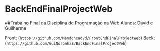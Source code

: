 # BackEndFinalProjectWeb

##Trabalho Final da Disciplina de Programação na Web
Alunos: David e Guilherme

Front: (`https://github.com/Mendoncadvd/FrontEndFinalProjectWeb`)
Back: (`https://github.com/GuiNoronhaS/BackEndFinalProjectWeb`)

